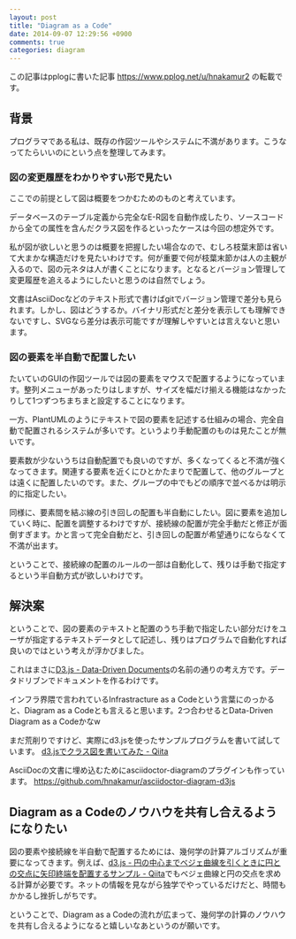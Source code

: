 ```yaml
---
layout: post
title: "Diagram as a Code"
date: 2014-09-07 12:29:56 +0900
comments: true
categories: diagram
---
```

この記事はpplogに書いた記事 https://www.pplog.net/u/hnakamur2 の転載です。

## 背景
プログラマである私は、既存の作図ツールやシステムに不満があります。こうなってたらいいのにという点を整理してみます。

### 図の変更履歴をわかりやすい形で見たい
ここでの前提として図は概要をつかむためのものと考えています。

データベースのテーブル定義から完全なE-R図を自動作成したり、ソースコードから全ての属性を含んだクラス図を作るといったケースは今回の想定外です。

私が図が欲しいと思うのは概要を把握したい場合なので、むしろ枝葉末節は省いて大まかな構造だけを見たいわけです。何が重要で何が枝葉末節かは人の主観が入るので、図の元ネタは人が書くことになります。となるとバージョン管理して変更履歴を追えるようにしたいと思うのは自然でしょう。

文書はAsciiDocなどのテキスト形式で書けばgitでバージョン管理で差分も見られます。しかし、図はどうするか。バイナリ形式だと差分を表示しても理解できないですし、SVGなら差分は表示可能ですが理解しやすいとは言えないと思います。

### 図の要素を半自動で配置したい
たいていのGUIの作図ツールでは図の要素をマウスで配置するようになっています。整列メニューがあったりはしますが、サイズを幅だけ揃える機能はなかったりして1つずつちまちまと設定することになります。

一方、PlantUMLのようにテキストで図の要素を記述する仕組みの場合、完全自動で配置されるシステムが多いです。というより手動配置のものは見たことが無いです。

要素数が少ないうちは自動配置でも良いのですが、多くなってくると不満が強くなってきます。関連する要素を近くにひとかたまりで配置して、他のグループとは遠くに配置したいのです。また、グループの中でもどの順序で並べるかは明示的に指定したい。

同様に、要素間を結ぶ線の引き回しの配置も半自動にしたい。図に要素を追加していく時に、配置を調整するわけですが、接続線の配置が完全手動だと修正が面倒すぎます。かと言って完全自動だと、引き回しの配置が希望通りにならなくて不満が出ます。

ということで、接続線の配置のルールの一部は自動化して、残りは手動で指定するという半自動方式が欲しいわけです。

## 解決案
ということで、図の要素のテキストと配置のうち手動で指定したい部分だけをユーザが指定するテキストデータとして記述し、残りはプログラムで自動化すれば良いのではという考えが浮かびました。

これはまさに[D3.js - Data-Driven Documents]( http://d3js.org/ )の名前の通りの考え方です。データドリブンでドキュメントを作るわけです。

インフラ界隈で言われているInfrastracture as a Codeという言葉にのっかると、Diagram as a Codeとも言えると思います。2つ合わせるとData-Driven Diagram as a Codeかなw

まだ荒削りですけど、実際にd3.jsを使ったサンプルプログラムを書いて試しています。
[d3.jsでクラス図を書いてみた - Qiita]( http://qiita.com/hnakamur/items/cd7610f63f5275e774a4 )

AsciiDocの文書に埋め込むためにasciidoctor-diagramのプラグインも作っています。
https://github.com/hnakamur/asciidoctor-diagram-d3js

## Diagram as a Codeのノウハウを共有し合えるようになりたい
図の要素や接続線を半自動で配置するためには、幾何学の計算アルゴリズムが重要になってきます。例えば、[d3.js - 円の中心までベジェ曲線を引くときに円との交点に矢印終端を配置するサンプル - Qiita]( http://qiita.com/hnakamur/items/3ce1e90aecd36883add6 )でもベジェ曲線と円の交点を求める計算が必要です。ネットの情報を見ながら独学でやっているだけだと、時間もかかるし挫折しがちです。

ということで、Diagram as a Codeの流れが広まって、幾何学の計算のノウハウを共有し合えるようになると嬉しいなあというのが願いです。
